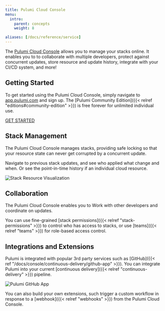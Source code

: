 ```yaml
---
title: Pulumi Cloud Console
menu:
  intro:
    parent: concepts
    weight: 8

aliases: [/docs/reference/service]
---
```


The [Pulumi Cloud Console](https://app.pulumi.com) allows you to manage your stacks online. It enables
you to to collaborate with multiple developers, protect against concurrent updates, store resource and
update history, integrate with your CI/CD system, and more!

## Getting Started

To get started using the Pulumi Cloud Console, simply navigate to [app.pulumi.com](https://app.pulumi.com)
and sign up. The [Pulumi Community Edition]({{< relref "editions#community-edition" >}}) is free forever
for unlimited individual use.

<a class="btn" href="https://app.pulumi.com/signup" target="_blank">
    GET STARTED
</a>

## Stack Management

The Pulumi Cloud Console manages stacks, providing safe locking so that your resource state can never
get corrupted by a concurrent update.

Navigate to previous stack updates, and see who applied what change and when. Or see the point-in-time history if an individual cloud resource.

<img class="shadow-2xl lg:max-w-xl" src="/images/docs/reference/service/stack-resource-visualization.png" alt="Stack Resource Visualization">

## Collaboration

The Pulumi Cloud Console enables you to Work with other developers and coordinate on updates.

You can use fine-grained [stack permissions]({{< relref "stack-permissions" >}}) to control who has access to stacks,
or use [teams]({{< relref "teams" >}}) for role-based access control.

## Integrations and Extensions

Pulumi is integrated with popular 3rd party services such as [GitHub]({{< ref "/docs/console/continuous-delivery/github-app" >}}).
You can integrate Pulumi into your current [continuous delivery]({{< relref "continuous-delivery" >}}) pipeline.

<img class="shadow-2xl lg:max-w-xl" src="/images/docs/github-app/pr-comment.png" alt="Pulumi GitHub App">

You can also build your own extensions, such trigger a custom workflow in response to a
[webhook]({{< relref "webhooks" >}}) from the Pulumi Cloud Console.
